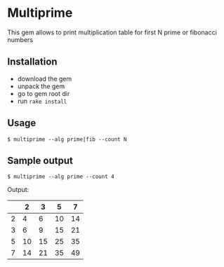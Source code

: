 # Multiprime

This gem allows to print multiplication table for first N prime or fibonacci numbers

## Installation

* download the gem
* unpack the gem
* go to gem root dir
* run `rake install`

## Usage

    $ multiprime --alg prime|fib --count N

## Sample output

    $ multiprime --alg prime --count 4

Output:

|   | 2  | 3  | 5  | 7  |
|---|----|----|----|----|
| 2 | 4  | 6  | 10 | 14 |
| 3 | 6  | 9  | 15 | 21 |
| 5 | 10 | 15 | 25 | 35 |
| 7 | 14 | 21 | 35 | 49 |
